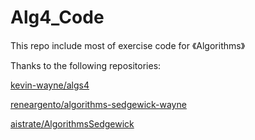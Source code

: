 # Alg4_Code
This repo include most of exercise code for 《Algorithms》



Thanks to the following repositories:

[kevin-wayne/algs4](https://github.com/kevin-wayne/algs4)

[reneargento/algorithms-sedgewick-wayne](https://github.com/reneargento/algorithms-sedgewick-wayne)

[aistrate/AlgorithmsSedgewick](https://github.com/aistrate/AlgorithmsSedgewick)



